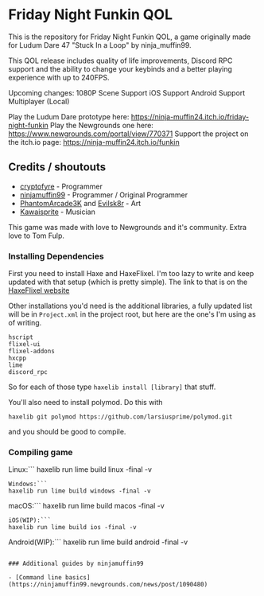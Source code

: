 # Friday Night Funkin QOL

This is the repository for Friday Night Funkin QOL, a game originally made for Ludum Dare 47 "Stuck In a Loop" by ninja_muffin99.

This QOL release includes quality of life improvements, Discord RPC support and the ability to change your keybinds and a better playing experience with up to 240FPS.

Upcoming changes:
1080P Scene Support
iOS Support
Android Support
Multiplayer (Local)

Play the Ludum Dare prototype here: https://ninja-muffin24.itch.io/friday-night-funkin
Play the Newgrounds one here: https://www.newgrounds.com/portal/view/770371
Support the project on the itch.io page: https://ninja-muffin24.itch.io/funkin

## Credits / shoutouts
- [cryptofyre](https://twitter.com/cryptofyre) - Programmer
- [ninjamuffin99](https://twitter.com/ninja_muffin99) - Programmer / Original Programmer
- [PhantomArcade3K](https://twitter.com/phantomarcade3k) and [Evilsk8r](https://twitter.com/evilsk8r) - Art
- [Kawaisprite](https://twitter.com/kawaisprite) - Musician

This game was made with love to Newgrounds and it's community. Extra love to Tom Fulp.

### Installing Dependencies

First you need to install Haxe and HaxeFlixel. I'm too lazy to write and keep updated with that setup (which is pretty simple).
The link to that is on the [HaxeFlixel website](https://haxeflixel.com/documentation/getting-started/)

Other installations you'd need is the additional libraries, a fully updated list will be in `Project.xml` in the project root, but here are the one's I'm using as of writing.

```
hscript
flixel-ui
flixel-addons
hxcpp
lime
discord_rpc
```

So for each of those type `haxelib install [library]` that stuff.

You'll also need to install polymod. Do this with

```
haxelib git polymod https://github.com/larsiusprime/polymod.git
```

and you should be good to compile.

### Compiling game

Linux:```
haxelib run lime build linux -final -v
```
Windows:```
haxelib run lime build windows -final -v
```
macOS:```
haxelib run lime build macos -final -v
```
iOS(WIP):```
haxelib run lime build ios -final -v
```
Android(WIP):```
haxelib run lime build android -final -v
```

### Additional guides by ninjamuffin99

- [Command line basics](https://ninjamuffin99.newgrounds.com/news/post/1090480)
